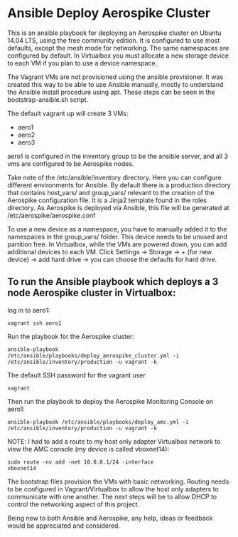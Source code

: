 Ansible Deploy Aerospike Cluster  
================================

This is an ansible playbook for deploying an Aerospike cluster on Ubuntu 14.04 LTS, using the free community edition. It is configured to use most defaults, except the mesh mode for networking. The same namespaces are configured by default. In Virtualbox you must allocate a new storage device to each VM if you plan to use a device namespace.   


The Vagrant VMs are not provisioned using the ansible provisioner. It was created this way to be able to use Ansible manually, mostly to understand the Ansible install procedure using apt. These steps can be seen in the bootstrap-ansible.sh script.   


The default vagrant up will create 3 VMs:  

* aero1  
* aero2  
* aero3  

aero1 is configured in the inventory group to be the ansible server, and all 3 vms are configured to be Aerospike nodes.  

Take note of the /etc/ansible/inventory directory. Here you can configure different environments for Ansible. By default there is a production directory that contains host_vars/ and group_vars/ relevant to the creation of the Aerospike configuration file. It is a Jinja2 template found in the roles directory. As Aerospike is deployed via Ansible, this file will be generated at /etc/aerospike/aerospike.conf  

To use a new device as a namespace, you have to manually added it to the namespaces in the group_vars/ folder. This device needs to be unused and partition free. In Virtualbox, while the VMs are powered down, you can add additional devices to each VM. Click Settings -> Storage -> + (for new device) -> add hard drive -> you can choose the defaults for hard drive.  

To run the Ansible playbook which deploys a 3 node Aerospike cluster in Virtualbox:  
-----------------------------------------------------------------------------------

log in to aero1:
    <pre><code>vagrant ssh aero1</code></pre>  

Run the playbook for the Aerospike cluster:  
    <pre><code>ansible-playbook /etc/ansible/playbooks/deploy_aerospike_cluster.yml -i /etc/ansible/inventory/production -u vagrant -k</code></pre>  


The default SSH password for the vagrant user
    <pre><code>vagrant</code></pre>  
    

Then run the playbook to deploy the Aerospike Monitoring Console on aero1:  
    <pre><code>ansible-playbook /etc/ansible/playbooks/deploy_amc.yml -i /etc/ansible/inventory/production -u vagrant -k</code></pre>  

NOTE: I had to add a route to my host only adapter Virtualbox network to view the AMC console (my device is called vboxnet14):  
    <pre><code>sudo route -nv add -net 10.0.0.1/24 -interface vboxnet14</code></pre>  


The bootstrap files provision the VMs with basic networking. Routing needs to be configured in Vagrant/Virtualbox to allow the host only adapters to communicate with one another. The next steps will be to allow DHCP to control the networking aspect of this project.  

Being new to both Ansible and Aerospike, any help, ideas or feedback would be appreciated and considered.  
